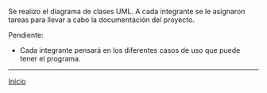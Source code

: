 Se realizo el diagrama de clases UML.
A cada integrante se le asignaron tareas para llevar a cabo la documentación del proyecto.  

Pendiente: 
- Cada integrante pensará en los diferentes casos de uso que puede tener el programa. 
***
[Inicio](https://github.com/Audny738/POO_Project "Inicio")